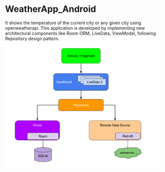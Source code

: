 # WeatherApp_Android
It shows the temperature of the current city or any given city using openweatherapi. This application is developed by implementing new architectural components like Room ORM, LiveData, ViewModel, following Repository design pattern. 
![alt text](https://github.com/prashantk1220/WeatherApp_Android/blob/master/arch.png) 
